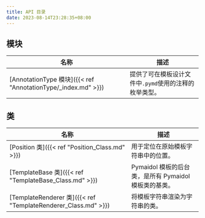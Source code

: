 ```yaml
---
title: API 目录
date: 2023-08-14T23:28:35+08:00
---
```


## 模块

名称 | 描述
--- | ---
[AnnotationType 模块]({{< ref "AnnotationType/_index.md" >}}) | 提供了可在模板设计文件中`.pymd`使用的注释的枚举类型。

## 类

名称 | 描述
--- | ---
[Position 类]({{< ref "Position_Class.md" >}}) | 用于定位在原始模板字符串中的位置。
[TemplateBase 类]({{< ref "TemplateBase_Class.md" >}}) | Pymaidol 模板的后台类，是所有 Pymaidol 模板类的基类。
[TemplateRenderer 类]({{< ref "TemplateRenderer_Class.md" >}}) | 将模板字符串渲染为字符串的类。
